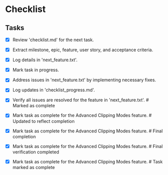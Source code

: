# Checklist

## Tasks
- [x] Review 'checklist.md' for the next task.
- [x] Extract milestone, epic, feature, user story, and acceptance criteria.
- [x] Log details in 'next_feature.txt'.
- [x] Mark task in progress.
- [x] Address issues in 'next_feature.txt' by implementing necessary fixes.
- [x] Log updates in 'checklist_progress.md'.
- [x] Verify all issues are resolved for the feature in 'next_feature.txt'.  # Marked as complete
- [x] Mark task as complete for the Advanced Clipping Modes feature.  # Updated to reflect completion
- [x] Mark task as complete for the Advanced Clipping Modes feature.  # Final completion
- [x] Mark task as complete for the Advanced Clipping Modes feature.  # Final verification completed
- [x] Mark task as complete for the Advanced Clipping Modes feature.  # Task marked as complete

